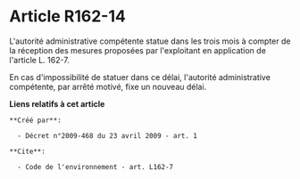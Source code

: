 # Article R162-14

L'autorité administrative compétente statue dans les trois mois à compter de la réception des mesures proposées par
l'exploitant en application de l'article L. 162-7.

En cas d'impossibilité de statuer dans ce délai, l'autorité administrative compétente, par arrêté motivé, fixe un nouveau
délai.

**Liens relatifs à cet article**

	**Créé par**:

	  - Décret n°2009-468 du 23 avril 2009 - art. 1

	**Cite**:

	  - Code de l'environnement - art. L162-7
